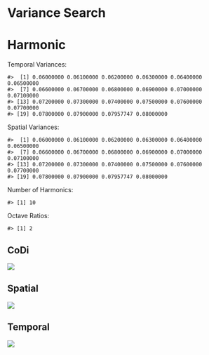 Variance Search
================

# Harmonic

Temporal Variances:

    #>  [1] 0.06000000 0.06100000 0.06200000 0.06300000 0.06400000 0.06500000
    #>  [7] 0.06600000 0.06700000 0.06800000 0.06900000 0.07000000 0.07100000
    #> [13] 0.07200000 0.07300000 0.07400000 0.07500000 0.07600000 0.07700000
    #> [19] 0.07800000 0.07900000 0.07957747 0.08000000

Spatial Variances:

    #>  [1] 0.06000000 0.06100000 0.06200000 0.06300000 0.06400000 0.06500000
    #>  [7] 0.06600000 0.06700000 0.06800000 0.06900000 0.07000000 0.07100000
    #> [13] 0.07200000 0.07300000 0.07400000 0.07500000 0.07600000 0.07700000
    #> [19] 0.07800000 0.07900000 0.07957747 0.08000000

Number of Harmonics:

    #> [1] 10

Octave Ratios:

    #> [1] 2

## CoDi

![](../figures/variance_search/_CoDi-1.png)<!-- -->

## Spatial

![](../figures/variance_search/_Spatial-1.png)<!-- -->

## Temporal

![](../figures/variance_search/_Temporal-1.png)<!-- -->
